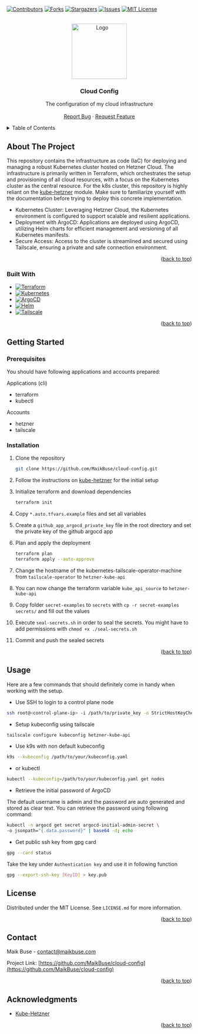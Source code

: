 <!-- Improved compatibility of back to top link: See: https://github.com/othneildrew/Best-README-Template/pull/73 -->
<a name="readme-top"></a>
<!--
*** Thanks for checking out the Best-README-Template. If you have a suggestion
*** that would make this better, please fork the repo and create a pull request
*** or simply open an issue with the tag "enhancement".
*** Don't forget to give the project a star!
*** Thanks again! Now go create something AMAZING! :D
-->

<!-- PROJECT SHIELDS -->
<!--
*** I'm using markdown "reference style" links for readability.
*** Reference links are enclosed in brackets [ ] instead of parentheses ( ).
*** See the bottom of this document for the declaration of the reference variables
*** for contributors-url, forks-url, etc. This is an optional, concise syntax you may use.
*** https://www.markdownguide.org/basic-syntax/#reference-style-links
-->
[![Contributors][contributors-shield]][contributors-url]
[![Forks][forks-shield]][forks-url]
[![Stargazers][stars-shield]][stars-url]
[![Issues][issues-shield]][issues-url]
[![MIT License][license-shield]][license-url]

<!-- PROJECT LOGO -->
<br />
<div align="center">
  <a href="https://github.com/MaikBuse/cloud-config">
    <img src="https://maikbuse.com/logo.svg" alt="Logo" width="150" height="150">
  </a>

<h3 align="center">Cloud Config</h3>

  <p align="center">
    The configuration of my cloud infrastructure
    <br />
    <br />
    <a href="https://github.com/MaikBuse/cloud-config/issues/new?labels=bug&template=bug-report---.md">Report Bug</a>
    ·
    <a href="https://github.com/MaikBuse/cloud-config/issues/new?labels=enhancement&template=feature-request---.md">Request Feature</a>
  </p>
</div>

<!-- TABLE OF CONTENTS -->
<details>
  <summary>Table of Contents</summary>
  <ol>
    <li>
      <a href="#about-the-project">About The Project</a>
      <ul>
        <li><a href="#built-with">Built With</a></li>
      </ul>
    </li>
    <li>
      <a href="#getting-started">Getting Started</a>
      <ul>
        <li><a href="#prerequisites">Prerequisites</a></li>
        <li><a href="#installation">Installation</a></li>
      </ul>
    </li>
    <li><a href="#usage">Usage</a></li>
    <li><a href="#license">License</a></li>
    <li><a href="#contact">Contact</a></li>
    <li><a href="#acknowledgments">Acknowledgments</a></li>
  </ol>
</details>

<!-- ABOUT THE PROJECT -->
## About The Project

This repository contains the infrastructure as code (IaC) for deploying and managing a robust Kubernetes cluster hosted on Hetzner Cloud. The infrastructure is primarily written in Terraform, which orchestrates the setup and provisioning of all cloud resources, with a focus on the Kubernetes cluster as the central resource. For the k8s cluster, this repository is highly reliant on the [kube-hetzner](https://github.com/kube-hetzner/terraform-hcloud-kube-hetzner) module. Make sure to familiarize yourself with the documentation before trying to deploy this concrete implementation.

- Kubernetes Cluster: Leveraging Hetzner Cloud, the Kubernetes environment is configured to support scalable and resilient applications.
- Deployment with ArgoCD: Applications are deployed using ArgoCD, utilizing Helm charts for efficient management and versioning of all Kubernetes manifests.
- Secure Access: Access to the cluster is streamlined and secured using Tailscale, ensuring a private and safe connection environment.

<p align="right">(<a href="#readme-top">back to top</a>)</p>

### Built With

* [![Terraform][Terraform]][Terraform-url]
* [![Kubernetes][Kubernetes]][Kubernetes-url]
* [![ArgoCD][ArgoCD]][Argo-url]
* [![Helm][Helm]][Helm-url]
* [![Tailscale][Tailscale]][Tailscale-url]

<p align="right">(<a href="#readme-top">back to top</a>)</p>

<!-- GETTING STARTED -->
## Getting Started

### Prerequisites

You should have following applications and accounts prepared:

Applications (cli)

- terraform
- kubectl

Accounts

- hetzner
- tailscale

### Installation

1. Clone the repository

   ```sh
   git clone https://github.com/MaikBuse/cloud-config.git
   ```

2. Follow the instructions on [kube-hetzner](https://github.com/kube-hetzner/terraform-hcloud-kube-hetzner) for the initial setup
3. Initialize terraform and download dependencies

   ```sh
   terraform init
   ```

4. Copy `*.auto.tfvars.example` files and set all variables
5. Create a `github_app_argocd_private_key` file in the root directory and set the private key of the github argocd app
6. Plan and apply the deployment

   ```sh
   terraform plan
   terraform apply --auto-approve
   ```

7. Change the hostname of the kubernetes-tailscale-operator-machine from `tailscale-operator` to `hetzner-kube-api`
8. You can now change the terraform variable `kube_api_source` to `hetzner-kube-api`
9. Copy folder `secret-examples` to `secrets` with `cp -r secret-examples secrets/` and fill out the values 
10. Execute `seal-secrets.sh` in order to seal the secrets. You might have to add permissions with `chmod +x ./seal-secrets.sh`
11. Commit and push the sealed secrets

<p align="right">(<a href="#readme-top">back to top</a>)</p>

<!-- USAGE EXAMPLES -->
## Usage

Here are a few commands that should definitely come in handy when working with the setup.

- Use SSH to login to a control plane node

``` sh
ssh root@<control-plane-ip> -i /path/to/private_key -o StrictHostKeyChecking=no
```

- Setup kubeconfig using tailscale

``` sh
tailscale configure kubeconfig hetzner-kube-api
```

- Use k9s with non default kubeconfig

``` bash
k9s --kubeconfig /path/to/your/kubeconfig.yaml
```

- or kubectl

``` bash
kubectl --kubeconfig=/path/to/your/kubeconfig.yaml get nodes
```

- Retrieve the initial password of ArgoCD

The default username is admin and the password are auto generated and stored
as clear text. You can retrieve the password using following
command:

``` bash
kubectl -n argocd get secret argocd-initial-admin-secret \
-o jsonpath="{.data.password}" | base64 -d; echo
```

- Get public ssh key from gpg card

``` bash
gpg --card status
```

Take the key under `Authentication key` and use it in following function

``` bash
gpg --export-ssh-key [KeyID] > key.pub
```

<!-- LICENSE -->
## License

Distributed under the MIT License. See `LICENSE.md` for more information.

<p align="right">(<a href="#readme-top">back to top</a>)</p>

<!-- CONTACT -->
## Contact

Maik Buse - contact@maikbuse.com

Project Link: [https://github.com/MaikBuse/cloud-config](https://github.com/MaikBuse/cloud-config)

<p align="right">(<a href="#readme-top">back to top</a>)</p>

<!-- ACKNOWLEDGMENTS -->
## Acknowledgments

* [Kube-Hetzner](https://github.com/kube-hetzner/terraform-hcloud-kube-hetzner)

<p align="right">(<a href="#readme-top">back to top</a>)</p>

<!-- MARKDOWN LINKS & IMAGES -->
<!-- https://www.markdownguide.org/basic-syntax/#reference-style-links -->
[contributors-shield]: https://img.shields.io/github/contributors/MaikBuse/cloud-config.svg?style=for-the-badge
[contributors-url]: https://github.com/MaikBuse/cloud-config/graphs/contributors
[forks-shield]: https://img.shields.io/github/forks/MaikBuse/cloud-config.svg?style=for-the-badge
[forks-url]: https://github.com/MaikBuse/cloud-config/network/members
[stars-shield]: https://img.shields.io/github/stars/MaikBuse/cloud-config.svg?style=for-the-badge
[stars-url]: https://github.com/MaikBuse/cloud-config/stargazers
[issues-shield]: https://img.shields.io/github/issues/MaikBuse/cloud-config.svg?style=for-the-badge
[issues-url]: https://github.com/MaikBuse/cloud-config/issues
[license-shield]: https://img.shields.io/github/license/MaikBuse/cloud-config.svg?style=for-the-badge
[license-url]: https://github.com/MaikBuse/cloud-config/blob/main/LICENSE.md
[Terraform]: https://img.shields.io/badge/terraform-20232A?style=for-the-badge&logo=terraform
[Terraform-url]: https://terraform.io
[Kubernetes]: https://img.shields.io/badge/kubernetes-20232A?style=for-the-badge&logo=kubernetes
[Kubernetes-url]: https://kubernetes.io
[ArgoCD]: https://img.shields.io/badge/ArgoCD-20232A?style=for-the-badge&logo=argo
[Argo-url]: https://argo-cd.readthedocs.io/en/stable/
[Helm]: https://img.shields.io/badge/Helm-20232A?style=for-the-badge&logo=helm
[Helm-url]: https://helm.sh
[Tailscale]: https://img.shields.io/badge/Tailscale-20232A?style=for-the-badge
[Tailscale-url]: https://tailscale.sh

